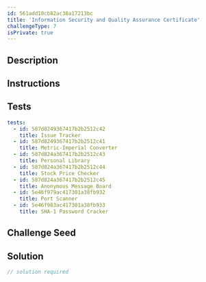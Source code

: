 ```yaml
---
id: 561add10cb82ac38a17213bc
title: 'Information Security and Quality Assurance Certificate'
challengeType: 7
isPrivate: true
---
```


## Description
<section id='description'>

</section>

## Instructions
<section id='instructions'>

</section>

## Tests
<section id='tests'>

```yml
tests:
  - id: 587d8249367417b2b2512c42
    title: Issue Tracker
  - id: 587d8249367417b2b2512c41
    title: Metric-Imperial Converter
  - id: 587d824a367417b2b2512c43
    title: Personal Library
  - id: 587d824a367417b2b2512c44
    title: Stock Price Checker
  - id: 587d824a367417b2b2512c45
    title: Anonymous Message Board
  - id: 5e46f979ac417301a38fb932
    title: Port Scanner
  - id: 5e46f983ac417301a38fb933
    title: SHA-1 Password Cracker
```

</section>

## Challenge Seed
<section id='challengeSeed'>

</section>

## Solution
<section id='solution'>

```js
// solution required
```

</section>
